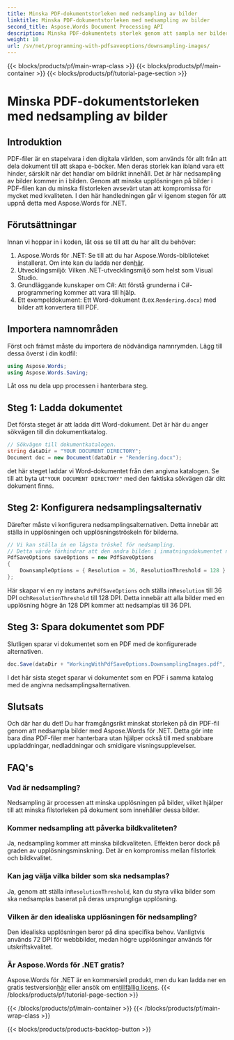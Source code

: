 ```yaml
---
title: Minska PDF-dokumentstorleken med nedsampling av bilder
linktitle: Minska PDF-dokumentstorleken med nedsampling av bilder
second_title: Aspose.Words Document Processing API
description: Minska PDF-dokumentets storlek genom att sampla ner bilder med Aspose.Words för .NET. Optimera dina PDF-filer för snabbare upp- och nedladdningstider.
weight: 10
url: /sv/net/programming-with-pdfsaveoptions/downsampling-images/
---
```


{{< blocks/products/pf/main-wrap-class >}}
{{< blocks/products/pf/main-container >}}
{{< blocks/products/pf/tutorial-page-section >}}

# Minska PDF-dokumentstorleken med nedsampling av bilder

## Introduktion

PDF-filer är en stapelvara i den digitala världen, som används för allt från att dela dokument till att skapa e-böcker. Men deras storlek kan ibland vara ett hinder, särskilt när det handlar om bildrikt innehåll. Det är här nedsampling av bilder kommer in i bilden. Genom att minska upplösningen på bilder i PDF-filen kan du minska filstorleken avsevärt utan att kompromissa för mycket med kvaliteten. I den här handledningen går vi igenom stegen för att uppnå detta med Aspose.Words för .NET.

## Förutsättningar

Innan vi hoppar in i koden, låt oss se till att du har allt du behöver:

1.  Aspose.Words för .NET: Se till att du har Aspose.Words-biblioteket installerat. Om inte kan du ladda ner den[här](https://releases.aspose.com/words/net/).
2. Utvecklingsmiljö: Vilken .NET-utvecklingsmiljö som helst som Visual Studio.
3. Grundläggande kunskaper om C#: Att förstå grunderna i C#-programmering kommer att vara till hjälp.
4.  Ett exempeldokument: Ett Word-dokument (t.ex.`Rendering.docx`) med bilder att konvertera till PDF.

## Importera namnområden

Först och främst måste du importera de nödvändiga namnrymden. Lägg till dessa överst i din kodfil:

```csharp
using Aspose.Words;
using Aspose.Words.Saving;
```

Låt oss nu dela upp processen i hanterbara steg.

## Steg 1: Ladda dokumentet

Det första steget är att ladda ditt Word-dokument. Det är här du anger sökvägen till din dokumentkatalog.

```csharp
// Sökvägen till dokumentkatalogen.
string dataDir = "YOUR DOCUMENT DIRECTORY";
Document doc = new Document(dataDir + "Rendering.docx");
```

 det här steget laddar vi Word-dokumentet från den angivna katalogen. Se till att byta ut`"YOUR DOCUMENT DIRECTORY"` med den faktiska sökvägen där ditt dokument finns.

## Steg 2: Konfigurera nedsamplingsalternativ

Därefter måste vi konfigurera nedsamplingsalternativen. Detta innebär att ställa in upplösningen och upplösningströskeln för bilderna.

```csharp
// Vi kan ställa in en lägsta tröskel för nedsampling.
// Detta värde förhindrar att den andra bilden i inmatningsdokumentet nedsamplas.
PdfSaveOptions saveOptions = new PdfSaveOptions
{
    DownsampleOptions = { Resolution = 36, ResolutionThreshold = 128 }
};
```

 Här skapar vi en ny instans av`PdfSaveOptions` och ställa in`Resolution` till 36 DPI och`ResolutionThreshold` till 128 DPI. Detta innebär att alla bilder med en upplösning högre än 128 DPI kommer att nedsamplas till 36 DPI.

## Steg 3: Spara dokumentet som PDF

Slutligen sparar vi dokumentet som en PDF med de konfigurerade alternativen.

```csharp
doc.Save(dataDir + "WorkingWithPdfSaveOptions.DownsamplingImages.pdf", saveOptions);
```

I det här sista steget sparar vi dokumentet som en PDF i samma katalog med de angivna nedsamplingsalternativen.

## Slutsats

Och där har du det! Du har framgångsrikt minskat storleken på din PDF-fil genom att nedsampla bilder med Aspose.Words för .NET. Detta gör inte bara dina PDF-filer mer hanterbara utan hjälper också till med snabbare uppladdningar, nedladdningar och smidigare visningsupplevelser.

## FAQ's

### Vad är nedsampling?
Nedsampling är processen att minska upplösningen på bilder, vilket hjälper till att minska filstorleken på dokument som innehåller dessa bilder.

### Kommer nedsampling att påverka bildkvaliteten?
Ja, nedsampling kommer att minska bildkvaliteten. Effekten beror dock på graden av upplösningsminskning. Det är en kompromiss mellan filstorlek och bildkvalitet.

### Kan jag välja vilka bilder som ska nedsamplas?
 Ja, genom att ställa in`ResolutionThreshold`, kan du styra vilka bilder som ska nedsamplas baserat på deras ursprungliga upplösning.

### Vilken är den idealiska upplösningen för nedsampling?
Den idealiska upplösningen beror på dina specifika behov. Vanligtvis används 72 DPI för webbbilder, medan högre upplösningar används för utskriftskvalitet.

### Är Aspose.Words för .NET gratis?
 Aspose.Words för .NET är en kommersiell produkt, men du kan ladda ner en gratis testversion[här](https://releases.aspose.com/) eller ansök om en[tillfällig licens](https://purchase.aspose.com/temporary-license/).
{{< /blocks/products/pf/tutorial-page-section >}}

{{< /blocks/products/pf/main-container >}}
{{< /blocks/products/pf/main-wrap-class >}}

{{< blocks/products/products-backtop-button >}}
